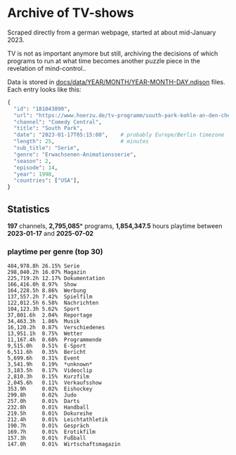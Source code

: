 # Archive of TV-shows

Scraped directly from a german webpage, started at about mid-January 2023.

TV is not as important anymore but still, archiving the decisions of which programs to run at what time
becomes another puzzle piece in the revelation of mind-control.. 

Data is stored in [docs/data/YEAR/MONTH/YEAR-MONTH-DAY.ndjson](docs/data/) files. 
Each entry looks like this:

```python
{
  "id": "181043890", 
  "url": "https://www.hoerzu.de/tv-programm/south-park-kohle-an-den-chefkoch/bid_181043890/", 
  "channel": "Comedy Central", 
  "title": "South Park", 
  "date": "2023-01-17T05:15:00",    # probably Europe/Berlin timezone 
  "length": 25,                     # minutes 
  "sub_title": "Serie", 
  "genre": "Erwachsenen-Animationsserie", 
  "season": 2, 
  "episode": 14, 
  "year": 1998, 
  "countries": ["USA"],
}
```

## Statistics

**197** channels, **2,795,085*** programs, **1,854,347.5** hours playtime between **2023-01-17** and **2025-07-02**


### playtime per genre (top 30)

    484,978.8h 26.15% Serie
    298,040.2h 16.07% Magazin
    225,719.2h 12.17% Dokumentation
    166,416.0h 8.97%  Show
    164,228.5h 8.86%  Werbung
    137,557.2h 7.42%  Spielfilm
    122,012.5h 6.58%  Nachrichten
    104,123.3h 5.62%  Sport
    37,801.6h  2.04%  Reportage
    34,463.3h  1.86%  Musik
    16,120.2h  0.87%  Verschiedenes
    13,951.1h  0.75%  Wetter
    11,167.4h  0.60%  Programmende
    9,515.0h   0.51%  E-Sport
    6,511.6h   0.35%  Bericht
    5,699.6h   0.31%  Event
    3,541.9h   0.19%  *unknown*
    3,183.5h   0.17%  Videoclip
    2,810.3h   0.15%  Kurzfilm
    2,045.6h   0.11%  Verkaufsshow
    353.9h     0.02%  Eishockey
    299.8h     0.02%  Judo
    257.0h     0.01%  Darts
    232.8h     0.01%  Handball
    219.5h     0.01%  Dokureihe
    212.4h     0.01%  Leichtathletik
    190.7h     0.01%  Gespräch
    169.7h     0.01%  Erotikfilm
    157.3h     0.01%  Fußball
    147.0h     0.01%  Wirtschaftsmagazin

